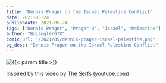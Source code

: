 ```yaml
---
title: "Dennis Prager on the Israel Palestine Conflict"
date: 2021-05-24
publishdate: 2021-05-24
tags: ["Dennis Prager", "Prager U", "Israel", "Palestine"]
author: "BojanglerGTX"
comic_url: "/2021/05/dennis-prager-israel-palestine.png"
og_desc: "Dennis Prager on the Israel Palestine Conflict"
---
```


<img alt="{{< param title >}}" class="comic" src="{{< param comic_url >}}" >

Inspired by this video by [The Serfs (youtube.com)](https://youtube.com/g2h4Eic4qw4)